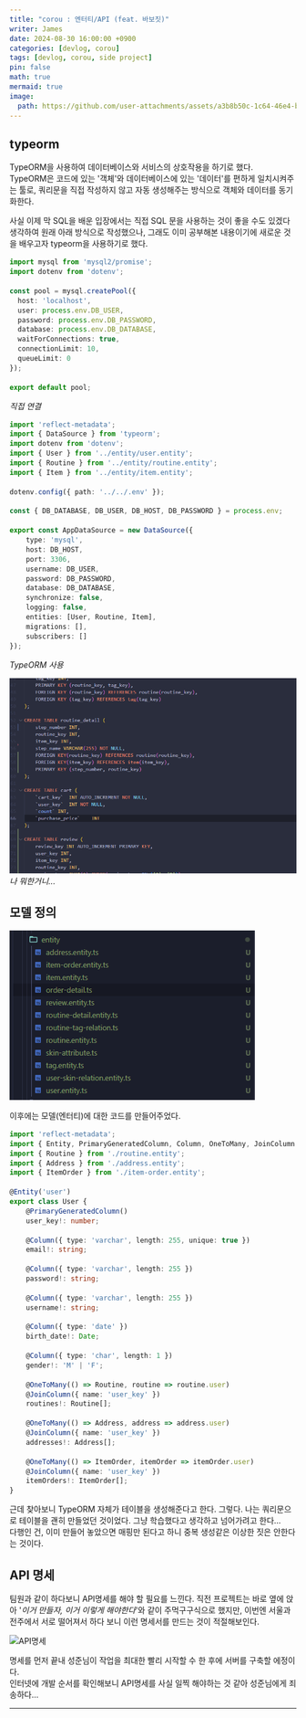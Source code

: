 ```yaml
---
title: "corou : 엔터티/API (feat. 바보짓)"
writer: James
date: 2024-08-30 16:00:00 +0900
categories: [devlog, corou]
tags: [devlog, corou, side project]
pin: false
math: true
mermaid: true
image:
  path: https://github.com/user-attachments/assets/a3b8b50c-1c64-46e4-b24d-3d4f043dbfc7
---
```


## typeorm

TypeORM을 사용하여 데이터베이스와 서비스의 상호작용을 하기로 했다.  
TypeORM은 코드에 있는 '객체'와 데이터베이스에 있는 '데이터'를 편하게 일치시켜주는 툴로, 쿼리문을 직접 작성하지 않고 자동 생성해주는 방식으로 객체와 데이터를 동기화한다.  

사실 이제 막 SQL을 배운 입장에서는 직접 SQL 문을 사용하는 것이 좋을 수도 있겠다 생각하여 원래 아래 방식으로 작성했으나, 그래도 이미 공부해본 내용이기에 새로운 것을 배우고자 typeorm을 사용하기로 했다.  

```typescript
import mysql from 'mysql2/promise';
import dotenv from 'dotenv';

const pool = mysql.createPool({
  host: 'localhost',        
  user: process.env.DB_USER,     
  password: process.env.DB_PASSWORD, 
  database: process.env.DB_DATABASE, 
  waitForConnections: true, 
  connectionLimit: 10,      
  queueLimit: 0             
});

export default pool;
```
*직접 연결*  

```typescript
import 'reflect-metadata';
import { DataSource } from 'typeorm';
import dotenv from 'dotenv';
import { User } from '../entity/user.entity';
import { Routine } from '../entity/routine.entity';
import { Item } from '../entity/item.entity';

dotenv.config({ path: '../../.env' });

const { DB_DATABASE, DB_USER, DB_HOST, DB_PASSWORD } = process.env;

export const AppDataSource = new DataSource({
    type: 'mysql',
    host: DB_HOST,
    port: 3306,
    username: DB_USER,
    password: DB_PASSWORD,
    database: DB_DATABASE,
    synchronize: false, 
    logging: false,
    entities: [User, Routine, Item], 
    migrations: [],
    subscribers: []
});
```
*TypeORM 사용*  

![나 뭐했니.](/images/2024-08-30-23-54-21.png)
*나 뭐한거니...*

## 모델 정의

![엔터티](/images/2024-08-30-23-20-22.png)  

이후에는 모델(엔터티)에 대한 코드를 만들어주었다.  

```typescript
import 'reflect-metadata';
import { Entity, PrimaryGeneratedColumn, Column, OneToMany, JoinColumn } from 'typeorm';
import { Routine } from './routine.entity';
import { Address } from './address.entity';
import { ItemOrder } from './item-order.entity';

@Entity('user')
export class User {
    @PrimaryGeneratedColumn()
    user_key!: number;

    @Column({ type: 'varchar', length: 255, unique: true })
    email!: string;

    @Column({ type: 'varchar', length: 255 })
    password!: string;

    @Column({ type: 'varchar', length: 255 })
    username!: string;

    @Column({ type: 'date' })
    birth_date!: Date;

    @Column({ type: 'char', length: 1 })
    gender!: 'M' | 'F';

    @OneToMany(() => Routine, routine => routine.user)
    @JoinColumn({ name: 'user_key' })
    routines!: Routine[];

    @OneToMany(() => Address, address => address.user)
    @JoinColumn({ name: 'user_key' })
    addresses!: Address[];

    @OneToMany(() => ItemOrder, itemOrder => itemOrder.user)
    @JoinColumn({ name: 'user_key' })
    itemOrders!: ItemOrder[];
}
```

근데 찾아보니 TypeORM 자체가 테이블을 생성해준다고 한다. 그렇다. 나는 쿼리문으로 테이블을 괜히 만들었던 것이었다. 그냥 학습했다고 생각하고 넘어가려고 한다...  
다행인 건, 이미 만들어 놓았으면 매핑만 된다고 하니 중복 생성같은 이상한 짓은 안한다는 것이다.  

## API 명세  

팀원과 같이 하다보니 API명세를 해야 할 필요를 느낀다. 직전 프로젝트는 바로 옆에 앉아 '*이거 만들자, 이거 이렇게 해야한다*'와 같이 주먹구구식으로 했지만, 이번엔 서울과 전주에서 서로 떨어져서 하다 보니 이런 명세서를 만드는 것이 적절해보인다.  

![API명세](/images/images/2024-08-30-23-46-35.png)  

명세를 먼저 끝내 성준님이 작업을 최대한 빨리 시작할 수 한 후에 서버를 구축할 에정이다.  
인터넷에 개발 순서를 확인해보니 API명세를 사실 일찍 해야하는 것 같아 성준님에게 죄송하다...  

---